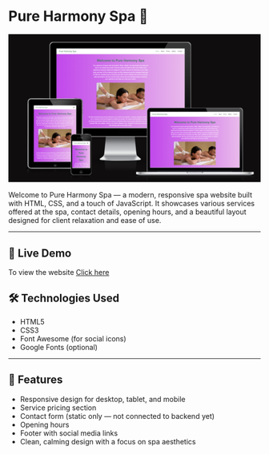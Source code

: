 # Pure Harmony Spa 🌿

![Responsive Design](assets/images/image19.png)

Welcome to Pure Harmony Spa — a modern, responsive spa website built with HTML, CSS, and a touch of JavaScript. It showcases various services offered at the spa, contact details, opening hours, and a beautiful layout designed for client relaxation and ease of use.

---

## 🚀 Live Demo

To view the website [Click here](https://ozi-cheri.github.io/pure-harmony-spa)


## 🛠️ Technologies Used

- HTML5
- CSS3
- Font Awesome (for social icons)
- Google Fonts (optional)

---

## 💆 Features

- Responsive design for desktop, tablet, and mobile
- Service pricing section
- Contact form (static only — not connected to backend yet)
- Opening hours
- Footer with social media links
- Clean, calming design with a focus on spa aesthetics








